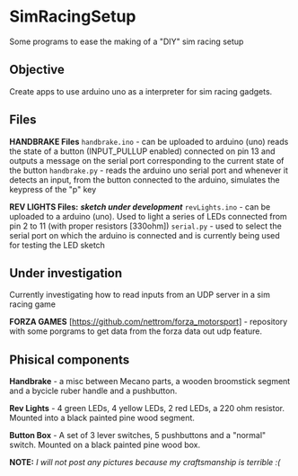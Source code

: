 # SimRacingSetup

Some programs to ease the making of a "DIY" sim racing setup 


## Objective

Create apps to use arduino uno as a interpreter for sim racing gadgets.

## Files

**HANDBRAKE Files**
```handbrake.ino``` - can be uploaded to arduino (uno) reads the state of a button (INPUT_PULLUP enabled) connected on pin 13 and outputs a message on the serial port corresponding to the current state of the button
```handbrake.py``` - reads the arduino uno serial port and whenever it detects an input, from the button connected to the arduino, simulates the keypress of the "p" key


**REV LIGHTS Files:** ***sketch under development***
```revLights.ino```  - can be uploaded to a arduino (uno). Used to light a series of LEDs connected from pin 2 to 11 (with proper resistors [330ohm])
```serial.py``` - used to select the serial port on which the arduino is connected and is currently being used for testing the LED sketch


## Under investigation

Currently investigating how to read inputs from an UDP server in a sim racing game

**FORZA GAMES**
[https://github.com/nettrom/forza_motorsport] - repository with some porgrams to get data from the forza data out udp feature.


## Phisical components

**Handbrake** - a misc between Mecano parts, a wooden broomstick segment and a bycicle ruber handle and a pushbutton.

**Rev Lights** - 4 green LEDs, 4 yellow LEDs, 2 red LEDs, a 220 ohm resistor. Mounted into a black painted pine wood segment.

**Button Box** - A set of 3 lever switches, 5 pushbuttons and a "normal" switch. Mounted on a black painted pine wood box.

**NOTE:** *I will not post any pictures because my craftsmanship is terrible :(*
